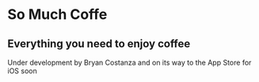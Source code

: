 
# So Much Coffe
## Everything you need to enjoy coffee

Under development by Bryan Costanza and on its way to the App Store for iOS soon


